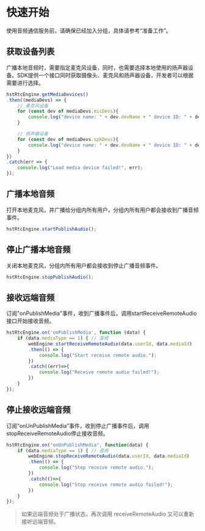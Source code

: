 # 快速开始

使用音频通信服务前，请确保已经加入分组，具体请参考“准备工作”。

## 获取设备列表

广播本地音频时，需要指定麦克风设备，同时，也需要选择本地使用的扬声器设备。SDK提供一个接口同时获取摄像头、麦克风和扬声器设备，开发者可以根据需要进行选择。

```js
hstRtcEngine.getMediaDevices()
.then((mediaDevs) => {
    // 麦克风设备
    for (const dev of mediaDevs.micDevs){
        console.log("device name: " + dev.devName + " device ID: " + dev.devId);
    }

    // 扬声器设备
    for (const dev of mediaDevs.spkDevs){
        console.log("device name: " + dev.devName + " device ID: " + dev.devId);
    }
})
.catch(err => {
    console.log("Load media device failed!", err);
});
```

## 广播本地音频

打开本地麦克风，并广播给分组内所有用户，分组内所有用户都会接收到广播音频事件。

```js
hstRtcEngine.startPublishAudio();
```

## 停止广播本地音频

关闭本地麦克风，分组内所有用户都会接收到停止广播音频事件。

```js
hstRtcEngine.stopPublishAudio();
```

## 接收远端音频

订阅"onPublishMedia"事件，收到广播事件后，调用startReceiveRemoteAudio接口开始接收音频。

```js
hstRtcEngine.on('onPublishMedia', function (data) {
    if (data.mediaType == 1) { // 音频
        webEngine.startReceiveRemoteAudio(data.userId, data.mediaId)
        .then(() => {
            console.log("Start receive remote audio.");
        })
        .catch((err)=>{
            console.log("Receive remote audio failed!");
        })
    } 
});
```

## 停止接收远端音频

订阅“onUnPublishMedia”事件，收到停止广播事件后，调用stopReceiveRemoteAudio停止接收音频。

```js
hstRtcEngine.on("onUnPublishMedia", function(data) {
    if (data.mediaType == 1) { // 音频
        webEngine.stopReceiveRemoteAudio(data.userId, data.mediaId)
        .then(() => {
            console.log("Stop receive remote audio.");
        })
        .catch(()=>{
            console.log("Stop receive remote audio failed!");
        })
    }
});
```

> 如果远端音频处于广播状态，再次调用 receiveRemoteAudio 又可以重新接听远端音频。
